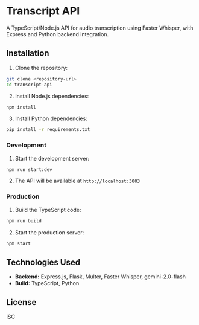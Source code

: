 # Transcript API

A TypeScript/Node.js API for audio transcription using Faster Whisper, with Express and Python backend integration.

## Installation

1. Clone the repository:
```bash
git clone <repository-url>
cd transcript-api
```

2. Install Node.js dependencies:
```bash
npm install
```

3. Install Python dependencies:
```bash
pip install -r requirements.txt
```

### Development

1. Start the development server:
```bash
npm run start:dev
```

2. The API will be available at `http://localhost:3003`

### Production

1. Build the TypeScript code:
```bash
npm run build
```

2. Start the production server:
```bash
npm start
```

## Technologies Used

- **Backend:** Express.js, Flask, Multer, Faster Whisper, gemini-2.0-flash
- **Build:** TypeScript, Python 

## License

ISC
